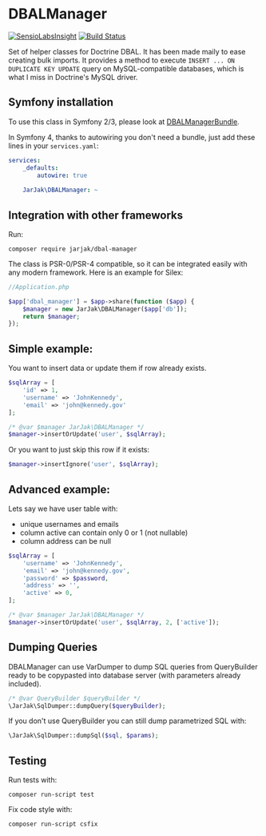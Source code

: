 DBALManager
===========

[![SensioLabsInsight](https://insight.sensiolabs.com/projects/26cdcbf9-dd47-452a-a933-f954ecd90d03/big.png)](https://insight.sensiolabs.com/projects/26cdcbf9-dd47-452a-a933-f954ecd90d03)
[![Build Status](https://travis-ci.org/JarJak/DBALManager.svg?branch=master)](https://travis-ci.org/JarJak/DBALManager)

Set of helper classes for Doctrine DBAL. It has been made maily to ease creating bulk imports. It provides a method to execute `INSERT ... ON DUPLICATE KEY UPDATE` query on MySQL-compatible databases, which is what I miss in Doctrine's MySQL driver.


Symfony installation
--------------------

To use this class in Symfony 2/3, please look at [DBALManagerBundle](https://github.com/JarJak/DBALManagerBundle).

In Symfony 4, thanks to autowiring you don't need a bundle, just add these lines in your `services.yaml`:
```yaml
services:
    _defaults:
        autowire: true
        
    JarJak\DBALManager: ~
```


Integration with other frameworks
---------------------------------

Run:

```
composer require jarjak/dbal-manager
```

The class is PSR-0/PSR-4 compatible, so it can be integrated easily with any modern framework.
Here is an example for Silex:

```php
//Application.php

$app['dbal_manager'] = $app->share(function ($app) {
    $manager = new JarJak\DBALManager($app['db']);
    return $manager;
});
```

Simple example:
---

You want to insert data or update them if row already exists.

```php
$sqlArray = [
	'id' => 1,
	'username' => 'JohnKennedy',
	'email' => 'john@kennedy.gov'
];

/* @var $manager JarJak\DBALManager */
$manager->insertOrUpdate('user', $sqlArray);
```
Or you want to just skip this row if it exists:
```php
$manager->insertIgnore('user', $sqlArray);
```

Advanced example:
---

Lets say we have user table with: 
- unique usernames and emails
- column active can contain only 0 or 1 (not nullable)
- column address can be null

```php
$sqlArray = [
    'username' => 'JohnKennedy',
    'email' => 'john@kennedy.gov',
    'password' => $password,
    'address' => '',
    'active' => 0,
];

/* @var $manager JarJak\DBALManager */
$manager->insertOrUpdate('user', $sqlArray, 2, ['active']);
```

Dumping Queries
---------------

DBALManager can use VarDumper to dump SQL queries from QueryBuilder ready to be copypasted into database server (with parameters already included).

```php
/* @var QueryBuilder $queryBuilder */
\JarJak\SqlDumper::dumpQuery($queryBuilder);
```

If you don't use QueryBuilder you can still dump parametrized SQL with:

```php
\JarJak\SqlDumper::dumpSql($sql, $params);
```

Testing
-------

Run tests with:

```
composer run-script test
```

Fix code style with:

```
composer run-script csfix
```
